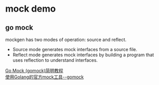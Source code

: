 # mock demo

## go mock

mockgen has two modes of operation: source and reflect.   
* Source mode generates mock interfaces from a source file.  
* Reflect mode generates mock interfaces by building a program that uses reflection to understand interfaces.


[Go Mock (gomock)简明教程](https://geektutu.com/post/quick-gomock.html)  
[使用Golang的官方mock工具--gomock](https://www.jianshu.com/p/598a11bbdafb)
